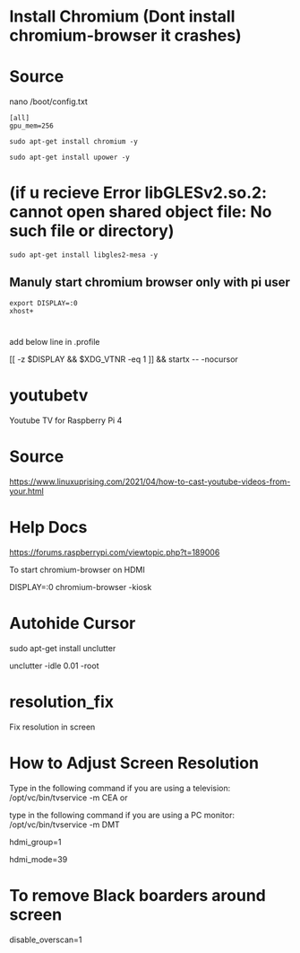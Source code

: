 
# Install Chromium (Dont install chromium-browser it crashes)
# Source

nano /boot/config.txt
```
[all]
gpu_mem=256
```
```
sudo apt-get install chromium -y

sudo apt-get install upower -y
```
# (if u recieve Error libGLESv2.so.2: cannot open shared object file: No such file or directory)
```
sudo apt-get install libgles2-mesa -y 
```
## Manuly start chromium browser only with pi user
```
export DISPLAY=:0
xhost+
```
# #
add below line in .profile 
 
[[ -z $DISPLAY && $XDG_VTNR -eq 1 ]] && startx -- -nocursor


# youtubetv
Youtube TV for Raspberry Pi 4

# Source
https://www.linuxuprising.com/2021/04/how-to-cast-youtube-videos-from-your.html

# Help Docs
https://forums.raspberrypi.com/viewtopic.php?t=189006

To start chromium-browser on HDMI

DISPLAY=:0 chromium-browser -kiosk

# Autohide Cursor
sudo apt-get install unclutter

unclutter -idle 0.01 -root


# resolution_fix
Fix resolution in screen

# How to Adjust Screen Resolution

Type in the following command if you are using a television: /opt/vc/bin/tvservice -m CEA or

type in the following command if you are using a PC monitor: /opt/vc/bin/tvservice -m DMT

hdmi_group=1

hdmi_mode=39


# To remove Black boarders around screen
disable_overscan=1
